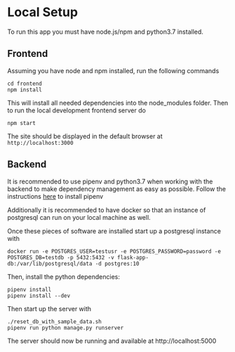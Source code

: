 # Local Setup
To run this app you must have node.js/npm and python3.7 installed.

## Frontend
Assuming you have node and npm installed, run the following commands
```
cd frontend
npm install
```
This will install all needed dependencies into the node_modules folder. Then to run the local development frontend server do
```
npm start
```
The site should be displayed in the default browser at  `http://localhost:3000`

## Backend
It is recommended to use pipenv and python3.7 when working with the backend to make dependency management as easy as possible. Follow the instructions [here](https://pipenv.readthedocs.io/en/latest/install/) to install pipenv

Additionally it is recommended to have docker so that an instance of postgresql can run on your local machine as well. 

Once these pieces of software are installed start up a postgresql instance with
```
docker run -e POSTGRES_USER=testusr -e POSTGRES_PASSWORD=password -e POSTGRES_DB=testdb -p 5432:5432 -v flask-app-db:/var/lib/postgresql/data -d postgres:10
```

Then, install the python dependencies:

```
pipenv install
pipenv install --dev
```

Then start up the server with
```
./reset_db_with_sample_data.sh
pipenv run python manage.py runserver
```

The server should now be running and available at http://localhost:5000